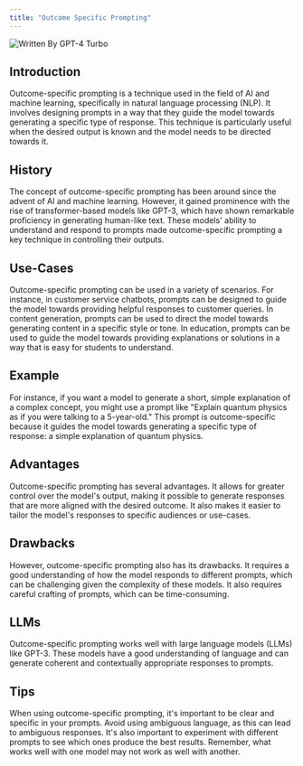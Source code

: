 ```yaml
---
title: "Outcome Specific Prompting"
---
```


![Written By GPT-4 Turbo](https://img.shields.io/badge/Written%20By-GPT--4%20Turbo-5A5A5A?style=for-the-badge&logo=openai&logoColor=white)

## Introduction

Outcome-specific prompting is a technique used in the field of AI and machine learning, specifically in natural language processing (NLP). It involves designing prompts in a way that they guide the model towards generating a specific type of response. This technique is particularly useful when the desired output is known and the model needs to be directed towards it.

## History

The concept of outcome-specific prompting has been around since the advent of AI and machine learning. However, it gained prominence with the rise of transformer-based models like GPT-3, which have shown remarkable proficiency in generating human-like text. These models' ability to understand and respond to prompts made outcome-specific prompting a key technique in controlling their outputs.

## Use-Cases

Outcome-specific prompting can be used in a variety of scenarios. For instance, in customer service chatbots, prompts can be designed to guide the model towards providing helpful responses to customer queries. In content generation, prompts can be used to direct the model towards generating content in a specific style or tone. In education, prompts can be used to guide the model towards providing explanations or solutions in a way that is easy for students to understand.

## Example

For instance, if you want a model to generate a short, simple explanation of a complex concept, you might use a prompt like "Explain quantum physics as if you were talking to a 5-year-old." This prompt is outcome-specific because it guides the model towards generating a specific type of response: a simple explanation of quantum physics.

## Advantages

Outcome-specific prompting has several advantages. It allows for greater control over the model's output, making it possible to generate responses that are more aligned with the desired outcome. It also makes it easier to tailor the model's responses to specific audiences or use-cases.

## Drawbacks

However, outcome-specific prompting also has its drawbacks. It requires a good understanding of how the model responds to different prompts, which can be challenging given the complexity of these models. It also requires careful crafting of prompts, which can be time-consuming.

## LLMs

Outcome-specific prompting works well with large language models (LLMs) like GPT-3. These models have a good understanding of language and can generate coherent and contextually appropriate responses to prompts.

## Tips

When using outcome-specific prompting, it's important to be clear and specific in your prompts. Avoid using ambiguous language, as this can lead to ambiguous responses. It's also important to experiment with different prompts to see which ones produce the best results. Remember, what works well with one model may not work as well with another.